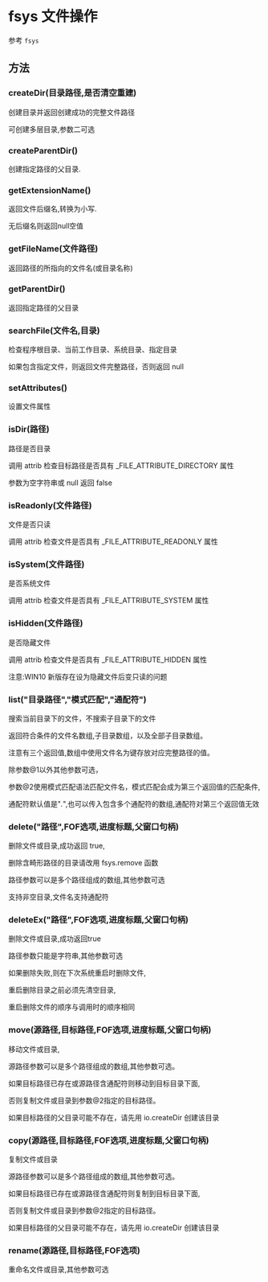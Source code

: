 # fsys 文件操作

参考 `fsys`

## 方法

### createDir(目录路径,是否清空重建)

创建目录并返回创建成功的完整文件路径

可创建多层目录,参数二可选

### createParentDir()

创建指定路径的父目录.

### getExtensionName()

返回文件后缀名,转换为小写.

无后缀名则返回null空值

### getFileName(文件路径)

返回路径的所指向的文件名(或目录名称)

### getParentDir()

返回指定路径的父目录

### searchFile(文件名,目录)

检查程序根目录、当前工作目录、系统目录、指定目录

如果包含指定文件，则返回文件完整路径，否则返回 null

### setAttributes()

设置文件属性

### isDir(路径)

路径是否目录

调用 attrib 检查目标路径是否具有 _FILE_ATTRIBUTE_DIRECTORY 属性

参数为空字符串或 null 返回 false

### isReadonly(文件路径)

文件是否只读

调用 attrib 检查文件是否具有 _FILE_ATTRIBUTE_READONLY 属性

### isSystem(文件路径)

是否系统文件

调用 attrib 检查文件是否具有 _FILE_ATTRIBUTE_SYSTEM 属性

### isHidden(文件路径)

是否隐藏文件

调用 attrib 检查文件是否具有 _FILE_ATTRIBUTE_HIDDEN 属性

注意:WIN10 新版存在设为隐藏文件后变只读的问题 

### list("目录路径","模式匹配","通配符")

搜索当前目录下的文件，不搜索子目录下的文件

返回符合条件的文件名数组,子目录数组，以及全部子目录数组。

注意有三个返回值,数组中使用文件名为键存放对应完整路径的值。

除参数@1以外其他参数可选，

参数@2使用模式匹配语法匹配文件名，模式匹配会成为第三个返回值的匹配条件,

通配符默认值是"*.*",也可以传入包含多个通配符的数组,通配符对第三个返回值无效

### delete("路径",FOF选项,进度标题,父窗口句柄)

删除文件或目录,成功返回 true,

删除含畸形路径的目录请改用 fsys.remove 函数

路径参数可以是多个路径组成的数组,其他参数可选

支持非空目录,文件名支持通配符 

### deleteEx("路径",FOF选项,进度标题,父窗口句柄)

删除文件或目录,成功返回true

路径参数只能是字符串,其他参数可选

如果删除失败,则在下次系统重启时删除文件,

重启删除目录之前必须先清空目录,

重启删除文件的顺序与调用时的顺序相同

### move(源路径,目标路径,FOF选项,进度标题,父窗口句柄)

移动文件或目录,

源路径参数可以是多个路径组成的数组,其他参数可选。

如果目标路径已存在或源路径含通配符则移动到目标目录下面,

否则复制文件或目录到参数@2指定的目标路径。

如果目标路径的父目录可能不存在，请先用 io.createDir 创建该目录

### copy(源路径,目标路径,FOF选项,进度标题,父窗口句柄)

复制文件或目录

源路径参数可以是多个路径组成的数组,其他参数可选。

如果目标路径已存在或源路径含通配符则复制到目标目录下面,

否则复制文件或目录到参数@2指定的目标路径。

如果目标路径的父目录可能不存在，请先用 io.createDir 创建该目录


### rename(源路径,目标路径,FOF选项)

重命名文件或目录,其他参数可选

